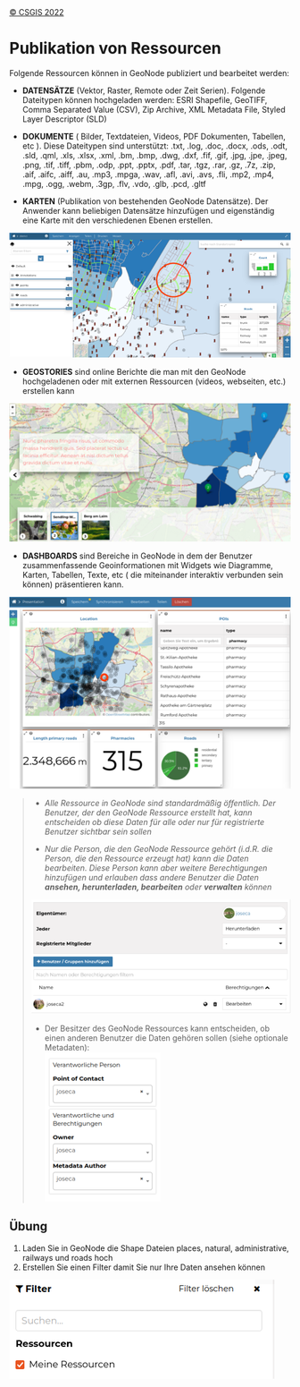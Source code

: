 <!-- the Menu -->
<link rel="stylesheet" media="all" href="../styles.css" />
<div id="logo"><a href="https://csgis.de">© CSGIS 2022</a></div>
<div id="menu"></div>
<div id="jumpMenu"></div>
<script src="../menu.js"></script>
<script src="../jumpmenu.js"></script>
<!-- the Menu -->


# Publikation von Ressourcen

Folgende Ressourcen können in GeoNode publiziert und bearbeitet werden:

- **DATENSÄTZE** (Vektor, Raster, Remote oder Zeit Serien). Folgende Dateitypen können hochgeladen werden:
ESRI Shapefile, GeoTIFF, Comma Separated Value (CSV), Zip Archive, XML Metadata File, Styled Layer Descriptor (SLD)

- **DOKUMENTE** ( Bilder, Textdateien, Videos, PDF Dokumenten, Tabellen, etc ).
Diese Dateitypen sind unterstützt:
.txt, .log, .doc, .docx, .ods, .odt, .sld, .qml, .xls, .xlsx, .xml, .bm, .bmp, .dwg, .dxf, .fif, .gif, .jpg, .jpe, .jpeg, .png, .tif, .tiff, .pbm, .odp, .ppt, .pptx, .pdf, .tar, .tgz, .rar, .gz, .7z, .zip, .aif, .aifc, .aiff, .au, .mp3, .mpga, .wav, .afl, .avi, .avs, .fli, .mp2, .mp4, .mpg, .ogg, .webm, .3gp, .flv, .vdo, .glb, .pcd, .gltf

- **KARTEN** (Publikation von bestehenden GeoNode Datensätze). Der Anwender kann beliebigen Datensätze hinzufügen und eigenständig eine Karte mit den verschiedenen Ebenen erstellen.

![Karten](images/image10_2.png)

- **GEOSTORIES** sind online Berichte die man mit den GeoNode hochgeladenen oder mit externen Ressourcen (videos, webseiten, etc.) erstellen kann

![Geostories](images/image11_2.png)

- **DASHBOARDS** sind Bereiche in GeoNode in dem der Benutzer zusammenfassende Geoinformationen mit Widgets wie Diagramme, Karten, Tabellen, Texte, etc ( die miteinander interaktiv verbunden sein können) präsentieren kann.

![Dashboard](images/image12_2.png)

> - *Alle Ressource in GeoNode sind standardmäßig öffentlich. Der Benutzer, der den GeoNode Ressource erstellt hat, kann entscheiden ob diese Daten für alle oder nur für registrierte Benutzer sichtbar sein sollen*
>
> - *Nur die Person, die den GeoNode Ressource  gehört (i.d.R. die Person, die den Ressource erzeugt hat) kann die Daten bearbeiten. Diese Person kann aber weitere Berechtigungen hinzufügen und erlauben dass andere Benutzer die Daten **ansehen, herunterladen, bearbeiten** oder **verwalten** können*
>
> ![Berechtigungen](images/image14_2.png)
> - Der Besitzer des GeoNode Ressources kann entscheiden, ob einen anderen Benutzer die Daten gehören sollen (siehe optionale Metadaten):  
> ![Eigentümer](images/image16_2.png)

## Übung

1. Laden Sie in GeoNode die Shape Dateien places, natural, administrative, railways und roads hoch
1. Erstellen Sie einen Filter damit Sie nur Ihre Daten ansehen können

![Daten filtern](images/image17.png)
